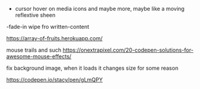 - cursor hover on media icons and maybe more, maybe like a moving reflextive sheen

-fade-in wipe fro written-content

https://array-of-fruits.herokuapp.com/


mouse trails and such
https://onextrapixel.com/20-codepen-solutions-for-awesome-mouse-effects/

fix background image, when it loads it changes size for some reason


https://codepen.io/stacy/pen/gLmQPY
